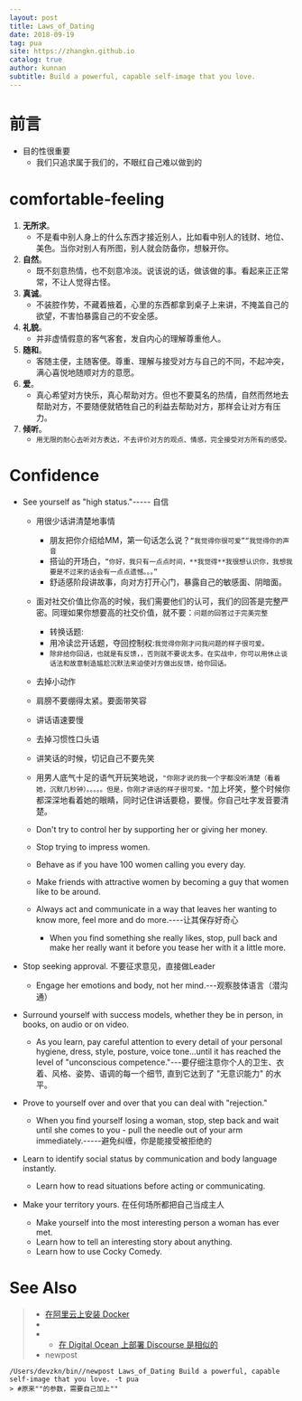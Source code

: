```yaml
---
layout: post
title: Laws_of_Dating
date: 2018-09-19
tag: pua
site: https://zhangkn.github.io
catalog: true
author: kunnan
subtitle: Build a powerful, capable self-image that you love.
---
```




# 前言



* 目的性很重要
  * 我们只追求属于我们的，不眼红自己难以做到的

# **comfortable-feeling**



1. **无所求**。
   * 不是看中别人身上的什么东西才接近别人，比如看中别人的钱财、地位、美色。当你对别人有所图，别人就会防备你，想躲开你。
2. **自然**。
   * 既不刻意热情，也不刻意冷淡。说该说的话，做该做的事。看起来正正常常，不让人觉得古怪。
3. **真诚**。
   * 不装腔作势，不藏着掖着，心里的东西都拿到桌子上来讲，不掩盖自己的欲望，不害怕暴露自己的不安全感。
4. **礼貌**。
   * 并非虚情假意的客气客套，发自内心的理解尊重他人。
5. **随和**。
   * 客随主便，主随客便。尊重、理解与接受对方与自己的不同，不起冲突，满心喜悦地随顺对方的意愿。
6. **爱**。
   * 真心希望对方快乐，真心帮助对方。但也不要莫名的热情，自然而然地去帮助对方，不要随便就牺牲自己的利益去帮助对方，那样会让对方有压力。
7. **倾听**。
   * `用无限的耐心去听对方表达，不去评价对方的观点、情感，完全接受对方所有的感受。`



#  Confidence

* See yourself as "high status."----- 自信
  * 用很少话讲清楚地事情
    * 朋友把你介绍给MM，第一句话怎么说？`“我觉得你很可爱”“我觉得你的声音`
    * 搭讪的开场白，`“你好，我只有一点点时间，**我觉得**我很想认识你，我想我要是不过来的话会有一点点遗憾。。。”`
    * 舒适感阶段讲故事，向对方打开心门，暴露自己的敏感面、阴暗面。
  * 面对社交价值比你高的时候，我们需要他们的认可，我们的回答是完整严密。同理如果你想要高的社交价值，就不要：`问题的回答过于完美完整`
    * 转换话题: 
    * 用冷读岔开话题，夺回控制权:`我觉得你刚才问我问题的样子很可爱。`
    * `除非给你回话，也就是有反馈，，否则就不要说太多。在实战中，你可以用休止谈话法和故意制造尴尬沉默法来迫使对方做出反馈，给你回话。`
  * 去掉小动作
  * 肩膀不要绷得太紧。要面带笑容
  * 讲话语速要慢
  * 去掉习惯性口头语
  * 讲笑话的时候，切记自己不要先笑
  * 用男人底气十足的语气开玩笑地说，`"你刚才说的我一个字都没听清楚（看着她，沉默几秒钟）。。。。。但是，你刚才讲话的样子很可爱。"`加上坏笑，整个时候你都深深地看着她的眼睛，同时记住讲话要稳，要慢。你自己吐字发音要清楚。



  * Don't try to control her by supporting her or giving her money.
  * Stop trying to impress women.
  * Behave as if you have 100 women calling you every day.
  * Make friends with attractive women by becoming a guy that women like to be around.
  * Always act and communicate in a way that leaves her wanting to know more, feel more and do more.----让其保存好奇心
    * When you find something she really likes, stop, pull back and make her really want it before you tease her with it a little more.

* Stop seeking approval. 不要征求意见，直接做Leader

  * Engage her emotions and body, not her mind.---观察肢体语言（潜沟通）

* Surround yourself with success models, whether they be in person, in books, on audio or on video.

  * As you learn, pay careful attention to every detail of your personal hygiene, dress, style, posture, voice tone...until it has reached the level of "unconscious competence."---要仔细注意你个人的卫生、衣着、风格、姿势、语调的每一个细节, 直到它达到了 "无意识能力" 的水平。

* Prove to yourself over and over that you can deal with "rejection."

  * When you find yourself losing a woman, stop, step back and wait until she comes to you - pull the needle out of your arm immediately.-----避免纠缠，你是能接受被拒绝的

* Learn to identify social status by communication and body language instantly.

  * Learn how to read situations before acting or communicating.

* Make your territory yours.      在任何场所都把自己当成主人

  * Make yourself into the most interesting person a woman has ever met.
  * Learn how to tell an interesting story about anything.
  * Learn how to use Cocky Comedy.

# See Also 

>* [在阿里云上安装 Docker](https://meta.discoursecn.org/t/%E5%9C%A8%E9%98%BF%E9%87%8C%E4%BA%91%E4%B8%8A%E5%AE%89%E8%A3%85-Docker/27)
>  * 
>* * [在 Digital Ocean 上部署 Discourse 是相似的](https://meta.discoursecn.org/t/30-digital-ocean-discourse/26)
>* newpost 
>
```
/Users/devzkn/bin//newpost Laws_of_Dating Build a powerful, capable self-image that you love. -t pua
> #原来""的参数，需要自己加上""
```

